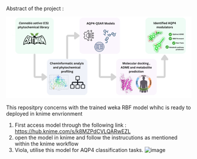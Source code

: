 Abstract of the project : 

![Graphical Abstract](./Graphical%20abstract.jpg)

This repositpry concerns with the trained weka RBF model whihc is ready to deployed in knime envrionment
1. First access model through the following link : https://hub.knime.com/s/k8MZPdCVLQARwEZL 
2. open the model in knime and follow the instrucutions as mentioned within the knime workflow
3. Viola, utilise this model for AQP4 classification tasks.
![image](https://github.com/user-attachments/assets/2fe069c3-f914-45fa-bd3f-53a6c7a6ea84)
